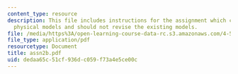 ```yaml
---
content_type: resource
description: This file includes instructions for the assignment which calls for new
  physical models and should not revise the existing models.
file: /media/https%3A/open-learning-course-data-rc.s3.amazonaws.com/4-501-architectural-construction-and-computation-fall-2005/dedaa65c51cf936dc059f73a4e5ce00c_assn2b.pdf
file_type: application/pdf
resourcetype: Document
title: assn2b.pdf
uid: dedaa65c-51cf-936d-c059-f73a4e5ce00c
---
```

